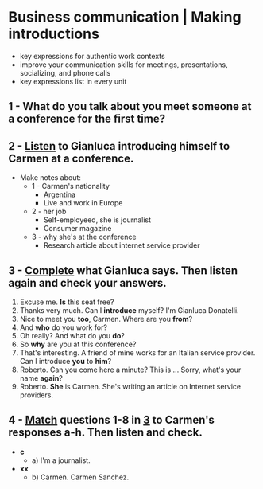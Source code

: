# Business communication | Making introductions
- key expressions for authentic work contexts
- improve your communication skills for meetings, presentations, socializing, and phone calls
- key expressions list in every unit 

## 1 - What do you talk about you meet someone at a conference for the first time?

## 2 - [Listen](https://drive.google.com/file/d/1jlR6NyFlFU_M0YokyagG9Jy01pReXsau/view?usp=sharing) to Gianluca introducing himself to Carmen at a conference.

- Make notes about:
  - 1 - Carmen's nationality
    - Argentina
    - Live and work in Europe
  - 2 - her job
    - Self-employeed, she is journalist
    - Consumer magazine
  - 3 - why she's at the conference
    - Research article about internet service provider

## 3 - [Complete](https://drive.google.com/file/d/1jlR6NyFlFU_M0YokyagG9Jy01pReXsau/view?usp=sharing) what Gianluca says. Then listen again and check your answers.

1. Excuse me. **Is** this seat free?
2. Thanks very much. Can I **introduce** myself? I'm Gianluca Donatelli.
3. Nice to meet you **too**, Carmen. Where are you **from**?
4. And **who** do you work for?
5. Oh really? And what do you **do**?
6. So **why** are you at this conference?
7. That's interesting. A friend of mine works for an Italian service provider. Can I introduce **you** to **him**?
8. Roberto. Can you come here a minute? This is ... Sorry, what's your name **again**?
9. Roberto. **She** is Carmen. She's writing an article on Internet service providers.

## 4 - [Match](https://drive.google.com/file/d/1jlR6NyFlFU_M0YokyagG9Jy01pReXsau/view?usp=sharing) questions 1-8 in [3](#3---completehttpsdrivegooglecomfiled1jlr6nyflfum0yokyagg9jy01prexsauviewuspsharing-what-gianluca-says-then-listen-again-and-check-your-answers) to Carmen's responses a-h. Then listen and check.

- **c** 
  - a) I'm a journalist.
- **xx**
  - b) Carmen. Carmen Sanchez. 